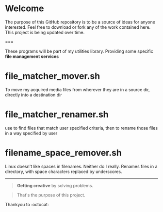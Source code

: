 Welcome
===

The purpose of this GitHub repository is to be a source of ideas for anyone interested.
Feel free to download or fork any of the work contained here. This project is being updated over time.

===

These programs will be part of my utilities library. Providing some specific **file management services**

# file_matcher_mover.sh

To move my acquired media files from wherever they are in a source dir, directly into a destination dir

# file_matcher_renamer.sh

use to find files that match user specified criteria, then to rename those files in a way specified by user

# filename_space_remover.sh

Linux doesn't like spaces in filenames. Neither do I really.
Renames files in a directory, with space characters replaced by underscores.

---

>**Getting creative** by solving problems.

>That's the purpose of this project.

Thankyou to :octocat: